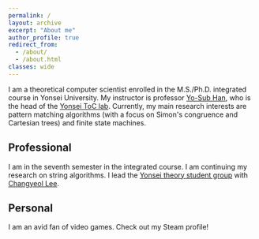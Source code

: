 ```yaml
---
permalink: /
layout: archive
excerpt: "About me"
author_profile: true
redirect_from: 
  - /about/
  - /about.html
classes: wide
---
```

I am a theoretical computer scientist enrolled in the M.S./Ph.D. integrated course in Yonsei University. My instructor is professor [Yo-Sub Han](https://toc.yonsei.ac.kr/~emmous/),
who is the head of the [Yonsei ToC lab](https://toc.yonsei.ac.kr/).
Currently, my main research interests are pattern matching algorithms (with a focus on Simon's congruence and Cartesian trees) and finite state machines.

## Professional
I am in the seventh semester in the integrated course.
I am continuing my research on string algorithms.
I lead the [Yonsei theory student group](https://yonsei-cs-theory-students.github.io/) with [Changyeol Lee](https://chang-yeol.github.io/).

## Personal
I am an avid fan of video games.
Check out my Steam profile!
